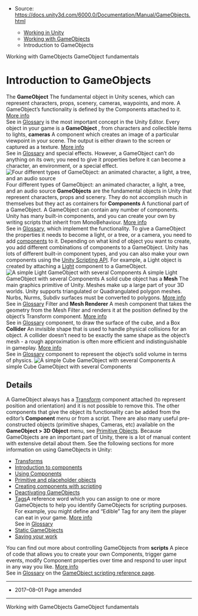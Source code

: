 * Source: https://docs.unity3d.com/6000.0/Documentation/Manual/GameObjects.html

  * [Working in Unity](https://docs.unity3d.com/6000.0/Documentation/Manual/working-in-unity.html)
  * [Working with GameObjects](https://docs.unity3d.com/6000.0/Documentation/Manual/working-with-gameobjects.html)
  * Introduction to GameObjects


[](https://docs.unity3d.com/6000.0/Documentation/Manual/working-with-gameobjects.html)
Working with GameObjects
[](https://docs.unity3d.com/6000.0/Documentation/Manual/gameobject-fundamentals.html)
GameObject fundamentals
# Introduction to GameObjects
The **GameObject** The fundamental object in Unity scenes, which can represent characters, props, scenery, cameras, waypoints, and more. A GameObject’s functionality is defined by the Components attached to it. [More info](https://docs.unity3d.com/6000.0/Documentation/Manual/class-GameObject.html)  
See in [Glossary](https://docs.unity3d.com/6000.0/Documentation/Manual/Glossary.html#GameObject) is the most important concept in the Unity Editor.
Every object in your game is a **GameObject** , from characters and collectible items to lights, **cameras** A component which creates an image of a particular viewpoint in your scene. The output is either drawn to the screen or captured as a texture. [More info](https://docs.unity3d.com/6000.0/Documentation/Manual/CamerasOverview.html)  
See in [Glossary](https://docs.unity3d.com/6000.0/Documentation/Manual/Glossary.html#Camera) and special effects. However, a GameObject can’t do anything on its own; you need to give it properties before it can become a character, an environment, or a special effect.
![Four different types of GameObject: an animated character, a light, a tree, and an audio source](https://docs.unity3d.com/6000.0/Documentation/uploads/Main/GameObjectsExamples.jpg) Four different types of GameObject: an animated character, a light, a tree, and an audio source
**GameObjects** are the fundamental objects in Unity that represent characters, props and scenery. They do not accomplish much in themselves but they act as containers for **Components** A functional part of a GameObject. A GameObject can contain any number of components. Unity has many built-in components, and you can create your own by writing scripts that inherit from MonoBehaviour. [More info](https://docs.unity3d.com/6000.0/Documentation/Manual/UsingComponents.html)  
See in [Glossary](https://docs.unity3d.com/6000.0/Documentation/Manual/Glossary.html#component), which implement the functionality.
To give a GameObject the properties it needs to become a light, or a tree, or a camera, you need to add [components](https://docs.unity3d.com/6000.0/Documentation/Manual/Components.html) to it. Depending on what kind of object you want to create, you add different combinations of components to a GameObject.
Unity has lots of different built-in component types, and you can also make your own components using the [Unity Scripting API](https://docs.unity3d.com/6000.0/Documentation/Manual/CreatingComponents.html).
For example, a Light object is created by attaching a [Light](https://docs.unity3d.com/6000.0/Documentation/Manual/class-Light.html) component to a GameObject.
![A simple Light GameObject with several Components](https://docs.unity3d.com/6000.0/Documentation/uploads/Main/GameObjectLightExample1.png) A simple Light GameObject with several Components
A solid cube object has a **Mesh** The main graphics primitive of Unity. Meshes make up a large part of your 3D worlds. Unity supports triangulated or Quadrangulated polygon meshes. Nurbs, Nurms, Subdiv surfaces must be converted to polygons. [More info](https://docs.unity3d.com/6000.0/Documentation/Manual/mesh.html)  
See in [Glossary](https://docs.unity3d.com/6000.0/Documentation/Manual/Glossary.html#Mesh) Filter and **Mesh Renderer** A mesh component that takes the geometry from the Mesh Filter and renders it at the position defined by the object’s Transform component. [More info](https://docs.unity3d.com/6000.0/Documentation/Manual/class-MeshRenderer.html)  
See in [Glossary](https://docs.unity3d.com/6000.0/Documentation/Manual/Glossary.html#MeshRenderer) component, to draw the surface of the cube, and a Box **Collider** An invisible shape that is used to handle physical collisions for an object. A collider doesn’t need to be exactly the same shape as the object’s mesh - a rough approximation is often more efficient and indistinguishable in gameplay. [More info](https://docs.unity3d.com/6000.0/Documentation/Manual/CollidersOverview.html)  
See in [Glossary](https://docs.unity3d.com/6000.0/Documentation/Manual/Glossary.html#Collider) component to represent the object’s solid volume in terms of physics.
![A simple Cube GameObject with several Components](https://docs.unity3d.com/6000.0/Documentation/uploads/Main/GameObjectCubeExample1.png) A simple Cube GameObject with several Components
## Details
A GameObject always has a [Transform](https://docs.unity3d.com/6000.0/Documentation/Manual/class-Transform.html) component attached (to represent position and orientation) and it is not possible to remove this. The other components that give the object its functionality can be added from the editor’s **Component** menu or from a script. There are also many useful pre-constructed objects (primitive shapes, Cameras, etc) available on the **GameObject > 3D Object** menu, see [Primitive Objects](https://docs.unity3d.com/6000.0/Documentation/Manual/PrimitiveObjects.html).
Because GameObjects are an important part of Unity, there is a lot of manual content with extensive detail about them. See the following sections for more information on using GameObjects in Unity:
  * [Transforms](https://docs.unity3d.com/6000.0/Documentation/Manual/class-Transform.html)
  * [Introduction to components](https://docs.unity3d.com/6000.0/Documentation/Manual/Components.html)
  * [Using Components](https://docs.unity3d.com/6000.0/Documentation/Manual/UsingComponents.html)
  * [Primitive and placeholder objects](https://docs.unity3d.com/6000.0/Documentation/Manual/PrimitiveObjects.html)
  * [Creating components with scripting](https://docs.unity3d.com/6000.0/Documentation/Manual/CreatingComponents.html)
  * [Deactivating GameObjects](https://docs.unity3d.com/6000.0/Documentation/Manual/DeactivatingGameObjects.html)
  * [Tags](https://docs.unity3d.com/6000.0/Documentation/Manual/Tags.html)A reference word which you can assign to one or more GameObjects to help you identify GameObjects for scripting purposes. For example, you might define and “Edible” Tag for any item the player can eat in your game. [More info](https://docs.unity3d.com/6000.0/Documentation/Manual/Tags.html)  
See in [Glossary](https://docs.unity3d.com/6000.0/Documentation/Manual/Glossary.html#Tag)
  * [Static GameObjects](https://docs.unity3d.com/6000.0/Documentation/Manual/StaticObjects.html)
  * [Saving your work](https://docs.unity3d.com/6000.0/Documentation/Manual/Saving.html)


You can find out more about controlling GameObjects from **scripts** A piece of code that allows you to create your own Components, trigger game events, modify Component properties over time and respond to user input in any way you like. [More info](https://docs.unity3d.com/6000.0/Documentation/Manual/creating-scripts.html)  
See in [Glossary](https://docs.unity3d.com/6000.0/Documentation/Manual/Glossary.html#Scripts) on the [GameObject scripting reference page](https://docs.unity3d.com/6000.0/Documentation/ScriptReference/GameObject.html).
* * *
  * 2017–08–01 Page amended 


* * *
[](https://docs.unity3d.com/6000.0/Documentation/Manual/working-with-gameobjects.html)
Working with GameObjects
[](https://docs.unity3d.com/6000.0/Documentation/Manual/gameobject-fundamentals.html)
GameObject fundamentals
